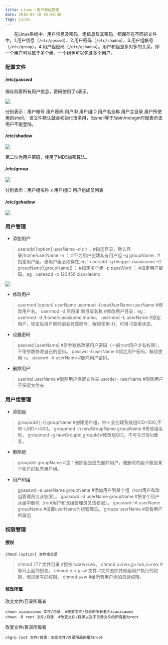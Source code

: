 ```yaml
---
title: Linux--用户和组管理
date: 2016-03-18 15:00:36
tags: Linux
---
```

　　在Linux系统中，用户信息及密码，组信息及其密码，都保存在不同的文件中，1.用户信息（`/etc/passwd`），2.用户密码（`/etc/shadow`），3.用户组帐号（`/etc/group`），4.用户组密码（`/etc/gshadow`）。用户和组是多对多的关系，即一个用户可以属于多个组，一个组也可以包含多个用户。

<!-- more -->

### 配置文件

#### **/etc/passwd**

保存则着所有用户信息，密码使用了x表示，

![](http://7xrw5k.com1.z0.glb.clouddn.com/blog%2Fimg%2F20160314155129.png)

分别表示：用户帐号 用户密码 用户ID 用户组ID 用户名全称 用户主目录 用户所使用的shell。
该文件默认就会初始化很多用，当shell等于/sbin/nologin时就表示该用户不能登陆。

#### **/etc/shadow**

![](http://7xrw5k.com1.z0.glb.clouddn.com/blog%2Fimg%2F20160314155130.png)

第二位为用户密码，使用了MD5加密算法。

#### **/etc/group**

![](http://7xrw5k.com1.z0.glb.clouddn.com/blog%2Fimg%2F20160314155131.png)

分别表示：用户组名称 x 用户组ID 用户组成员列表 

#### **/etc/gshadow**

![](http://7xrw5k.com1.z0.glb.clouddn.com/blog%2Fimg%2F20160314155132.png)

### 用户管理

- 添加用户

> useradd [option] userName
> -d dir ：#指定目录，默认目录/home/userName
> -n ： #不为用户创建私有用户组
> -g groupName : #指定用户组，该用户组必须存在,eg：useradd -g blogger xiaoxiaomo
> -G groupName1,groupName2 ： #指定多个组
> -p passWord ： #指定用户密码，eg：usreadd -p 123456 xiaoxiaomo


![](http://7xrw5k.com1.z0.glb.clouddn.com/blog%2Fimg%2F20160314155133.png)

- 修改用户

> usermod [option] userName
> usermod -l newUserName userName #修改用户名。
> usermod -d 原目录 新目录名称 #修改用户目录，eg：usermod -d /home/xiaoxiaomo momo。
> usermod -L userName #锁定用户，锁定后用户密码前会有感叹号，解锁使用-U，可用-S查看状态。


- 设置密码

> passwd [userName] #带参数修改某用户密码（一般root用户才有权限），不带参数修改自己的密码。
> passwd -l userName #锁定用户密码，解锁使用-u。
> passwd -d userName #删除用户密码。

- 删除用户

> userdel userName   #删除用户保留文件夹
> userdel - userName #删除用户不保留文件夹

### 用户组管理

- 添加组

> groupadd [-r] groupName #创建用户组，带-r,会创建系统组GID<500,不带-r,GID>=500。
> groupmod -n newGroupName groupName #修改组名称。
> groupmod -g newGroupId groupId #修改组GID，不可与已有Id重复。

- 删除组

> groupdel groupName #注：删除组是应先删除用户，被删除的组不能是某个账户的私有用户组。

- 用户和组

> gpasswd -a userName groupName #添加用户到某个组（root用户和改组管理员又该权限）。
> gpasswd -d userName groupName #把某个用户从组中删除（root用户和改组管理员又该权限）。
> gpasswd -A userName groupName #设置userName为组管理员。
> groups userName #查看用户所属组

### 权限管理

#### 授权

```
chmod [option] 文件或目录
```

> chmod 777 文件目录 #授权rwxrwxrwx。
> chmod u=rwx,g=rwx,o=rwx #等同上面的授权。
> chmod o-x,g+w 文件 #文件去除其他组用户执行的权限，增加组写的权限。
> chmod a+w  #给所有用户添加自读权限。

#### 修改所属

改变文件/目录所属者

```
chown xiaoxiaomo 文件/目录  #改变文件/目录的所有者为xiaoxiaomo
chown ‐R root 文件/目录  #改变文件/目录以及子目录文件的所有者为root
```

改变文件/目录所属者

```
chgrp root 文件/目录：改变文件/目录所属的组为root
```
